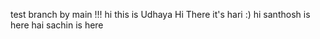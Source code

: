 
test branch by main !!!
hi this is Udhaya
Hi There it's hari :)
hi santhosh is here 
hai sachin is here
